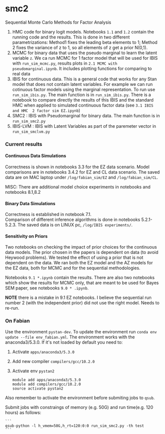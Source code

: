 # smc2
Sequential Monte Carlo Methods for Factor Analysis

1) HMC code for binary logit models. Notebooks `1.1` and `1.2` contain the running code and the results.  This is done in two different parametrizations: Method1 fixes the leading beta elements to 1; Method 2 fixes the variance of z to 1, so all elements of z get a prior N(0,1).
2) MCMC for binary data that uses the pseudo marginal to learn the latent variable `z`. We ca run MCMC for 1 factor model that will be used for IBIS with 
`run_sim_mcmc.py`, results plots in `2.1 MCMC with pseudomarginal.ipynb`. It includes plotting functions for comparing to real data
3) IBIS for continuous data. This is a general code that works for any Stan model that does not contain latent variables. For example we can run cotinuous factor models using the marginal representation. To run use `run_sim_ibis.py`. The main function is in `run_sim_ibis.py`. There is a notebook to compare directly the results of this IBIS and the standard HMC when applied to simulated continuous factor data (see `3.1 IBIS and HMC  2 factor sim EZ.ipynb`)
4) SMC2 : IBIS with Pseudomarginal for binary data. The main function is in `run_sim_smc2.py` 
5) IBIS-LVM : IBIS with Latent Variables as part of the paremeter vector in `run_sim_smclvm.py` 


### Current results


#### Continuous Data Simulations

Correctness is shown in notebooks 3.3 for the EZ data scenario.
Model comparisons are in notebooks 3.4.2 for EZ and CL data scenario. The saved data are on MAC laptop under `/log/fabian_sim/EZ` and `/log/fabian_sim/CL`.

MISC: There are additional model choice experiments in notebooks  and notebooks 8.1,8.2


#### Binary Data Simulations

Correctness is established in notebook 7.1.  
Comparison of different inference algorithms is done in notebooks 5.2.1-5.2.3. The saved data is on LINUX pc, `/log/IBIS experiments/`.

#### Sensitivity on Priors

Two notebooks on checking the impact of prior choices for the continuous data models. 
The prior chosen in the papers is dependent on data (to avoid Heywood problems). We tested the effect of using a prior
that is not dependent on the data. We ran both the EZ model and the AZ models for the EZ data, both for MCMC and for the sequential methodologies. 

Notebooks `9.1 *.ipynb` contain the results. There are also two notebooks which show the results for MCMC only, that are meant to be used for Bayes SEM paper, see notebooks `9.0 * .ipynb`.

**NOTE** there is a mistake in 9.1 EZ notebooks. I believe the sequential run number 2 (with the independent prior) did not
use the right model. Needs to re-run. 



### On Fabian

Use the environment `pystan-dev`. To update the environment run `conda env update --file env_fabian.yml`.
The environment works with the anaconda3/5.3.0. If it's not loaded by default you need to:

1. Activate `apps/anaconda3/5.3.0` 
2. Add new compiler `compilers/gcc/10.2.0`
3. Activate env `pystan2`    


    ```
    module add apps/anaconda3/5.3.0
    module add compilers/gcc/10.2.0
    source activate pystan2
    ```

Also remember to activate the environment before submiting jobs to `qsub`.

Submit jobs with constraings of memory (e.g. 50G) and run time(e.g. 120 hours) as follows:

    ```
    qsub-python -l h_vmem=50G,h_rt=120:0:0 run_sim_smc2.py -th test
    ``` 
